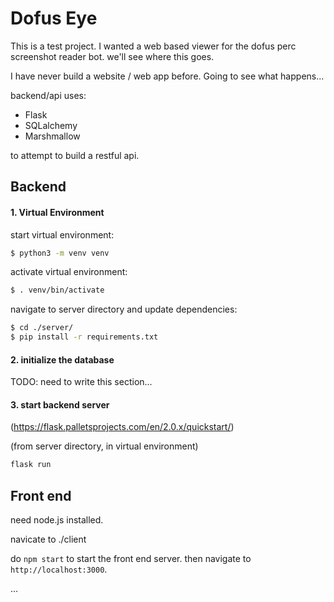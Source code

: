 # Dofus Eye
This is a test project. I wanted a web based viewer for the dofus perc screenshot reader bot. we'll see where this goes.

I have never build a website / web app before. Going to see what happens...

backend/api uses:
- Flask
- SQLalchemy
- Marshmallow

to attempt to build a restful api.

## Backend
#### 1. Virtual Environment

start virtual environment:
```bash
$ python3 -m venv venv
```

activate virtual environment:
```bash
$ . venv/bin/activate
```

navigate to server directory and update dependencies:
```bash
$ cd ./server/
$ pip install -r requirements.txt
```

#### 2. initialize the database

TODO: need to write this section...

#### 3. start backend server
(https://flask.palletsprojects.com/en/2.0.x/quickstart/)

(from server directory, in virtual environment)
```bash
flask run
```

## Front end

need node.js installed.

navicate to ./client

do `npm start` to start the front end server. then navigate to `http://localhost:3000`.

...